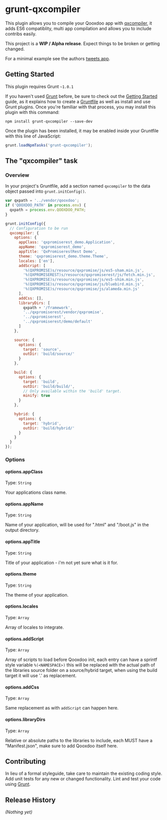 # grunt-qxcompiler

This plugin allows you to compile your Qooxdoo app with [qxcompiler](https://github.com/johnspackman/qxcompiler),
it adds ES6 compatiblity, multi app compilation and allows you to include contribs easily.

This project is a **WIP / Alpha release**. Expect things to be broken or getting changed.

For a minimal example see the authors [tweets app](https://github.com/pcdummy/qooxdoo-tweets-tutorial).

## Getting Started
This plugin requires Grunt `~1.0.1`

If you haven't used [Grunt](http://gruntjs.com/) before, be sure to check out the [Getting Started](http://gruntjs.com/getting-started) guide, as it explains how to create a [Gruntfile](http://gruntjs.com/sample-gruntfile) as well as install and use Grunt plugins. Once you're familiar with that process, you may install this plugin with this command:

```shell
npm install grunt-qxcompiler --save-dev
```

Once the plugin has been installed, it may be enabled inside your Gruntfile with this line of JavaScript:

```js
grunt.loadNpmTasks('grunt-qxcompiler');
```

## The "qxcompiler" task

### Overview
In your project's Gruntfile, add a section named `qxcompiler` to the data object passed into `grunt.initConfig()`.

```js
var qxpath = '../vendor/qooxdoo';
if ('QOOXDOO_PATH' in process.env) {
  qxpath = process.env.QOOXDOO_PATH;
}

grunt.initConfig({
  // Configuration to be run
  qxcompiler: {
    options: {
      appClass: 'qxpromiserest_demo.Application',
      appName: 'qxpromiserest_demo',
      appTitle: 'QxPromiserestRest Demo',
      theme: 'qxpromiserest_demo.theme.Theme',
      locales: ['en'],
      addScript: [
        '%(QXPROMISE)s/resource/qxpromise/js/es5-sham.min.js',
        '%(QXPROMISEREST)s/resource/qxpromiserest/js/fetch.min.js',
        '%(QXPROMISE)s/resource/qxpromise/js/es5-shim.min.js',
        '%(QXPROMISE)s/resource/qxpromise/js/bluebird.min.js',
        '%(QXPROMISE)s/resource/qxpromise/js/alameda.min.js'
      ],
      addCss: [],
      libraryDirs: [
        qxpath + '/framework',
        '../qxpromiserest/vendor/qxpromise',
        '../qxpromiserest',
        '../qxpromiserest/demo/default'
      ]
    },

    source: {
      options: {
        target: 'source',
        outDir: 'build/source/'
      }
    },

    build: {
      options: {
        target: 'build',
        outDir: 'build/build/',
        // Only available within the 'build' target.
        minify: true
      }
    },

    hybrid: {
      options: {
        target: 'hybrid',
        outDir: 'build/hybrid/'
      }
    }
  }
});
```

### Options

#### options.appClass
Type: `String`

Your applications class name.

#### options.appName
Type: `String`

Name of your application, will be used for "<appname>.html" and "<appname>/boot.js" in the output directory.

#### options.appTitle
Type: `String`

Title of your application - i'm not yet sure what is it for.

#### options.theme
Type: `String`

The theme of your application.

#### options.locales
Type: `Array`

Array of locales to integrate.

#### options.addScript
Type: `Array`

Array of scripts to load before Qooxdoo init, each entry can have a
sprintf style variable `%(<NAMESPACE>)` this will be replaced with the actual
path of the libraries source folder on a source/hybrid target, when using the
build target it will use '.' as replacement.

#### options.addCss
Type: `Array`

Same replacement as with `addScript` can happen  here.

#### options.libraryDirs
Type: `Array`

Relative or absolute paths to the libraries to include, each MUST have a "Manifest.json", make sure to add Qooxdoo itself here.

## Contributing
In lieu of a formal styleguide, take care to maintain the existing coding style. Add unit tests for any new or changed functionality. Lint and test your code using [Grunt](http://gruntjs.com/).

## Release History
_(Nothing yet)_
